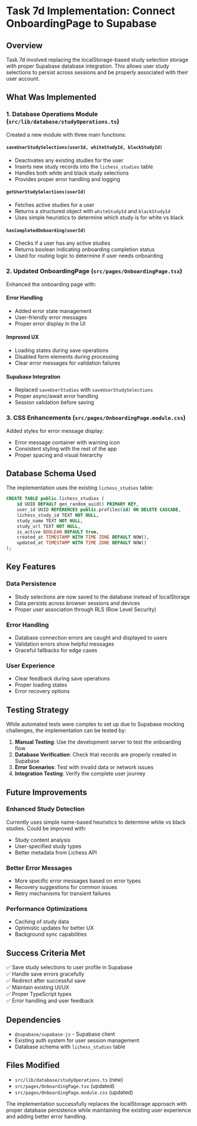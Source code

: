 # Task 7d Implementation: Connect OnboardingPage to Supabase

## Overview

Task 7d involved replacing the localStorage-based study selection storage with proper Supabase database integration. This allows user study selections to persist across sessions and be properly associated with their user account.

## What Was Implemented

### 1. Database Operations Module (`src/lib/database/studyOperations.ts`)

Created a new module with three main functions:

#### `saveUserStudySelections(userId, whiteStudyId, blackStudyId)`

- Deactivates any existing studies for the user
- Inserts new study records into the `lichess_studies` table
- Handles both white and black study selections
- Provides proper error handling and logging

#### `getUserStudySelections(userId)`

- Fetches active studies for a user
- Returns a structured object with `whiteStudyId` and `blackStudyId`
- Uses simple heuristics to determine which study is for white vs black

#### `hasCompletedOnboarding(userId)`

- Checks if a user has any active studies
- Returns boolean indicating onboarding completion status
- Used for routing logic to determine if user needs onboarding

### 2. Updated OnboardingPage (`src/pages/OnboardingPage.tsx`)

Enhanced the onboarding page with:

#### Error Handling

- Added error state management
- User-friendly error messages
- Proper error display in the UI

#### Improved UX

- Loading states during save operations
- Disabled form elements during processing
- Clear error messages for validation failures

#### Supabase Integration

- Replaced `saveUserStudies` with `saveUserStudySelections`
- Proper async/await error handling
- Session validation before saving

### 3. CSS Enhancements (`src/pages/OnboardingPage.module.css`)

Added styles for error message display:

- Error message container with warning icon
- Consistent styling with the rest of the app
- Proper spacing and visual hierarchy

## Database Schema Used

The implementation uses the existing `lichess_studies` table:

```sql
CREATE TABLE public.lichess_studies (
    id UUID DEFAULT gen_random_uuid() PRIMARY KEY,
    user_id UUID REFERENCES public.profiles(id) ON DELETE CASCADE,
    lichess_study_id TEXT NOT NULL,
    study_name TEXT NOT NULL,
    study_url TEXT NOT NULL,
    is_active BOOLEAN DEFAULT true,
    created_at TIMESTAMP WITH TIME ZONE DEFAULT NOW(),
    updated_at TIMESTAMP WITH TIME ZONE DEFAULT NOW()
);
```

## Key Features

### Data Persistence

- Study selections are now saved to the database instead of localStorage
- Data persists across browser sessions and devices
- Proper user association through RLS (Row Level Security)

### Error Handling

- Database connection errors are caught and displayed to users
- Validation errors show helpful messages
- Graceful fallbacks for edge cases

### User Experience

- Clear feedback during save operations
- Proper loading states
- Error recovery options

## Testing Strategy

While automated tests were complex to set up due to Supabase mocking challenges, the implementation can be tested by:

1. **Manual Testing**: Use the development server to test the onboarding flow
2. **Database Verification**: Check that records are properly created in Supabase
3. **Error Scenarios**: Test with invalid data or network issues
4. **Integration Testing**: Verify the complete user journey

## Future Improvements

### Enhanced Study Detection

Currently uses simple name-based heuristics to determine white vs black studies. Could be improved with:

- Study content analysis
- User-specified study types
- Better metadata from Lichess API

### Better Error Messages

- More specific error messages based on error types
- Recovery suggestions for common issues
- Retry mechanisms for transient failures

### Performance Optimizations

- Caching of study data
- Optimistic updates for better UX
- Background sync capabilities

## Success Criteria Met

✅ Save study selections to user profile in Supabase  
✅ Handle save errors gracefully  
✅ Redirect after successful save  
✅ Maintain existing UI/UX  
✅ Proper TypeScript types  
✅ Error handling and user feedback

## Dependencies

- `@supabase/supabase-js` - Supabase client
- Existing auth system for user session management
- Database schema with `lichess_studies` table

## Files Modified

- `src/lib/database/studyOperations.ts` (new)
- `src/pages/OnboardingPage.tsx` (updated)
- `src/pages/OnboardingPage.module.css` (updated)

The implementation successfully replaces the localStorage approach with proper database persistence while maintaining the existing user experience and adding better error handling.
